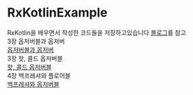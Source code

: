 # RxKotlinExample

RxKotlin을 배우면서 작성한 코드들을 저장하고있습니다
[블로그](https://hegunhee.tistory.com/category/Study/RxKotlin)를 참고  
3장 옵저버블과 옵저버  
[옵저버블과 옵저버](https://hegunhee.tistory.com/7)  
3장 핫, 콜드 옵저버블  
[핫, 콜드 옵저버블](https://hegunhee.tistory.com/8)  
4장 백프레셔와 플로어블  
[백프레셔와 옵저버블](https://hegunhee.tistory.com/9)
